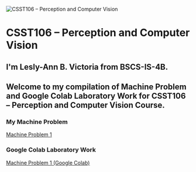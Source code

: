 ![CSST106 – Perception and Computer Vision](https://www.world-wide.org/images/comp-vision.jpg)

# CSST106 – Perception and Computer Vision

## I'm Lesly-Ann B. Victoria from BSCS-IS-4B.
## Welcome to my compilation of Machine Problem and Google Colab Laboratory Work for CSST106 – Perception and Computer Vision Course.

### My Machine Problem
[Machine Problem 1](https://github.com/LeslyVictoria2/CSST106-CS4B/blob/main/4B-VICTORIA-MP1)

### Google Colab Laboratory Work
[Machine Problem 1 (Google Colab)](https://github.com/LeslyVictoria2/CSST106-CS4B/blob/main/4B_VICTORIA_MP1.ipynb)
